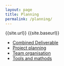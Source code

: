 ```yaml
---
layout: page
title: Planning
permalink: /planning/
---
```


{{site.url}}
{{site.baseurl}}

+ [Combined Deliverable]({{site.url}})
+ [Project planning]({{site.url}}/HeslingtonHustle/assets/project_planning.pdf)
+ [Team organisation]({{site.baseurl}}//assets/project_planning.pdf)
+ [Tools and mathods]({{site.baseurl}}/assets/project_planning.pdf)